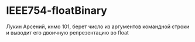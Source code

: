 # IEEE754-floatBinary
Лукин Арсений, кнмо 101, берет число из аргументов командной строки и выводит его двоичную репрезентацию во float
